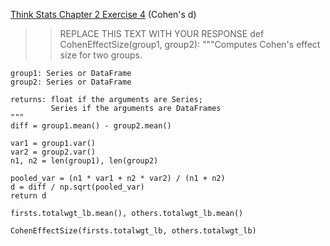 [Think Stats Chapter 2 Exercise 4](http://greenteapress.com/thinkstats2/html/thinkstats2003.html#toc24) (Cohen's d)

>> REPLACE THIS TEXT WITH YOUR RESPONSE
def CohenEffectSize(group1, group2):
    """Computes Cohen's effect size for two groups.
    
    group1: Series or DataFrame
    group2: Series or DataFrame
    
    returns: float if the arguments are Series;
             Series if the arguments are DataFrames
    """
    diff = group1.mean() - group2.mean()

    var1 = group1.var()
    var2 = group2.var()
    n1, n2 = len(group1), len(group2)

    pooled_var = (n1 * var1 + n2 * var2) / (n1 + n2)
    d = diff / np.sqrt(pooled_var)
    return d
    
    firsts.totalwgt_lb.mean(), others.totalwgt_lb.mean()
    
    CohenEffectSize(firsts.totalwgt_lb, others.totalwgt_lb)
